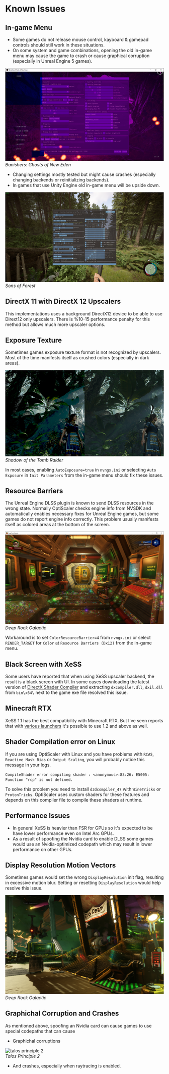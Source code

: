 # Known Issues

## In-game Menu

* Some games do not release mouse control, kayboard & gamepad controls should still work in these situations.
* On some system and game combinations, opening the old in-game menu may cause the game to crash or cause graphical corruption (especially in Unreal Engine 5 games).

![Banishers](/images/banishers.png)<br>*Banishers: Ghosts of New Eden*

* Changing settings mostly tested but might cause crashes (especially changing backends or reinitializing backends).
* In games that use Unity Engine old in-game menu will be upside down.

![barrel roll](/images/upsidedown.png)<br>*Sons of Forest*

## DirectX 11 with DirectX 12 Upscalers
This implementations uses a background DirectX12 device to be able to use Dirext12 only upscalers. There is %10-15 performance penalty for this method but allows much more upscaler options. 

## Exposure Texture
Sometimes games exposure texture format is not recognized by upscalers. Most of the time manifests itself as crushed colors (especially in dark areas). 

![exposure](/images/exposure.png)<br>*Shadow of the Tomb Raider*

In most cases, enabling `AutoExposure=true` in `nvngx.ini` or selecting `Auto Exposure` in `Init Parameters` from the in-game menu should fix these issues.

## Resource Barriers
The Unreal Engine DLSS plugin is known to send DLSS resources in the wrong state. Normally OptiScaler checks engine info from NVSDK and automatically enables necessary fixes for Unreal Engine games, but some games do not report engine info correctly. This problem usually manifests itself as colored areas at the bottom of the screen.

![christmas lights](/images/christmas.png)<br>*Deep Rock Galactic*

Workaround is to set `ColorResourceBarrier=4` from `nvngx.ini` or select `RENDER_TARGET` for `Color` at `Resource Barriers (Dx12)` from the in-game menu.

## Black Screen with XeSS
Some users have reported that when using XeSS upscaler backend, the result is a black screen with UI. In some cases downloading the latest version of [DirectX Shader Compiler](https://github.com/microsoft/DirectXShaderCompiler/releases) and extracting `dxcompiler.dll`, `dxil.dll` from `bin\x64\` next to the game exe file resolved this issue.  

## Minecraft RTX
XeSS 1.1 has the best compatibility with Minecraft RTX. But I've seen reports that with [various launchers](https://github.com/MCMrARM/mc-w10-version-launcher/releases) it's possible to use 1.2 and above as well.

## Shader Compilation error on Linux
If you are using OptiScaler with Linux and you have problems with `RCAS`, `Reactive Mask Bias` or `Output Scaling`, you will probably notice this message in your logs.
```
CompileShader error compiling shader : <anonymous>:83:26: E5005: Function "rcp" is not defined.
```
To solve this problem you need to install `d3dcompiler_47` with `WineTricks` or `ProtonTricks`. OptiScaler uses custom shaders for these features and depends on this compiler file to compile these shaders at runtime. 

## Performance Issues
* In general XeSS is heavier than FSR for GPUs so it's expected to be have lower performance even on Intel Arc GPUs.
* As a result of spoofing the Nvidia card to enable DLSS some games would use an Nvidia-optimized codepath which may result in lower performance on other GPUs.

## Display Resolution Motion Vectors
Sometimes games would set the wrong `DisplayResolution` init flag, resulting in excessive motion blur. Setting or resetting `DisplayResolution` would help resolve this issue.

![mv wrong](/images/mv_wrong.png)<br>*Deep Rock Galactic*

## Graphichal Corruption and Crashes
As mentioned above, spoofing an Nvidia card can cause games to use special codepaths that can cause

* Graphichal corruptions
  
![talos principle 2](/images/talos.png)<br>*Talos Principle 2*

* And crashes, especially when raytracing is enabled.

